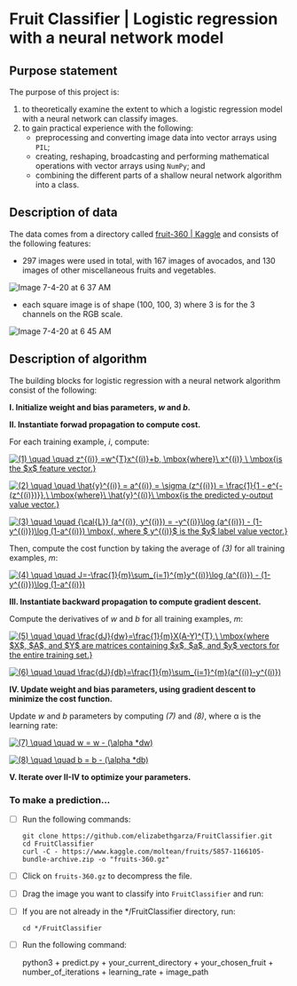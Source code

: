 # Fruit Classifier | Logistic regression with a neural network model

## Purpose statement

The purpose of this project is: 
1. to theoretically examine the extent to which a logistic regression model with a neural network can classify images. 
2. to gain practical experience with the following: 
   - preprocessing and converting image data into vector arrays using `PIL`; 
   - creating, reshaping, broadcasting and performing mathematical operations with vector arrays using `NumPy`; and
   - combining the different parts of a shallow neural network algorithm into a class.

## Description of data

The data comes from a directory called [fruit-360 | Kaggle](https://www.kaggle.com/moltean/fruits) and consists of the following features: 
- 297 images were used in total, with 167 images of avocados, and 130 images of other miscellaneous fruits and vegetables. 

![Image 7-4-20 at 6 37 AM](https://user-images.githubusercontent.com/43279348/86510783-e4e7fa00-bdc0-11ea-92d2-ae778780c22f.jpg)

- each square image is of shape (100, 100, 3) where 3 is for the 3 channels on the RGB scale.  

![Image 7-4-20 at 6 45 AM](https://user-images.githubusercontent.com/43279348/86510908-25944300-bdc2-11ea-90cb-70bc1108c024.jpg)

## Description of algorithm  

The building blocks for logistic regression with a neural network algorithm consist of the following:

**I.  Initialize weight and bias parameters, *w* and *b*.**

**II.  Instantiate forwad propagation to compute cost.** 

   For each training example, *i*, compute: 

<a href="https://www.codecogs.com/eqnedit.php?latex=(1)&space;\quad&space;\quad&space;z^{(i)}&space;=w^{T}x^{(i)}&plus;b,&space;\mbox{where}\&space;x^{(i)}&space;\&space;\mbox{is&space;the&space;$x$&space;feature&space;vector.}" target="_blank"><img src="https://latex.codecogs.com/gif.latex?(1)&space;\quad&space;\quad&space;z^{(i)}&space;=w^{T}x^{(i)}&plus;b,&space;\mbox{where}\&space;x^{(i)}&space;\&space;\mbox{is&space;the&space;$x$&space;feature&space;vector.}" title="(1) \quad \quad z^{(i)} =w^{T}x^{(i)}+b, \mbox{where}\ x^{(i)} \ \mbox{is the $x$ feature vector.}" /></a>

<a href="https://www.codecogs.com/eqnedit.php?latex=(2)&space;\quad&space;\quad&space;\hat{y}^{(i)}&space;=&space;a^{(i)}&space;=&space;\sigma&space;(z^{(i)})&space;=&space;\frac{1}{1&space;-&space;e^{-(z^{(i)})}},\&space;\mbox{where}\&space;\hat{y}^{(i)}\&space;\mbox{is&space;the&space;predicted&space;y-output&space;value&space;vector.}" target="_blank"><img src="https://latex.codecogs.com/gif.latex?(2)&space;\quad&space;\quad&space;\hat{y}^{(i)}&space;=&space;a^{(i)}&space;=&space;\sigma&space;(z^{(i)})&space;=&space;\frac{1}{1&space;-&space;e^{-(z^{(i)})}},\&space;\mbox{where}\&space;\hat{y}^{(i)}\&space;\mbox{is&space;the&space;predicted&space;y-output&space;value&space;vector.}" title="(2) \quad \quad \hat{y}^{(i)} = a^{(i)} = \sigma (z^{(i)}) = \frac{1}{1 - e^{-(z^{(i)})}},\ \mbox{where}\ \hat{y}^{(i)}\ \mbox{is the predicted y-output value vector.}" /></a>

<a href="https://www.codecogs.com/eqnedit.php?latex=(3)&space;\quad&space;\quad&space;{\cal{L}}&space;(a^{(i)},&space;y^{(i)})&space;=&space;-y^{(i)}\log&space;(a^{(i)})&space;-&space;(1-y^{(i)})\log&space;(1-a^{(i)})&space;\mbox{,&space;where&space;$&space;y^{(i)}$&space;is&space;the&space;$y$&space;label&space;value&space;vector.}" target="_blank"><img src="https://latex.codecogs.com/gif.latex?(3)&space;\quad&space;\quad&space;{\cal{L}}&space;(a^{(i)},&space;y^{(i)})&space;=&space;-y^{(i)}\log&space;(a^{(i)})&space;-&space;(1-y^{(i)})\log&space;(1-a^{(i)})&space;\mbox{,&space;where&space;$&space;y^{(i)}$&space;is&space;the&space;$y$&space;label&space;value&space;vector.}" title="(3) \quad \quad {\cal{L}} (a^{(i)}, y^{(i)}) = -y^{(i)}\log (a^{(i)}) - (1-y^{(i)})\log (1-a^{(i)}) \mbox{, where $ y^{(i)}$ is the $y$ label value vector.}" /></a>

Then, compute the cost function by taking the average of *(3)* for all training examples, *m*: 

<a href="https://www.codecogs.com/eqnedit.php?latex=(4)&space;\quad&space;\quad&space;J=-\frac{1}{m}\sum_{i=1}^{m}y^{(i)}\log&space;(a^{(i)})&space;-&space;(1-y^{(i)})\log&space;(1-a^{(i)})" target="_blank"><img src="https://latex.codecogs.com/gif.latex?(4)&space;\quad&space;\quad&space;J=-\frac{1}{m}\sum_{i=1}^{m}y^{(i)}\log&space;(a^{(i)})&space;-&space;(1-y^{(i)})\log&space;(1-a^{(i)})" title="(4) \quad \quad J=-\frac{1}{m}\sum_{i=1}^{m}y^{(i)}\log (a^{(i)}) - (1-y^{(i)})\log (1-a^{(i)})" /></a>

**III.  Instantiate backward propagation to compute gradient descent.** 

Compute the derivatives of *w* and *b* for all training examples, *m*:

<a href="https://www.codecogs.com/eqnedit.php?latex=(5)&space;\quad&space;\quad&space;\frac{dJ}{dw}=\frac{1}{m}X(A-Y)^{T},\&space;\mbox{where&space;$X$,&space;$A$,&space;and&space;$Y$&space;are&space;matrices&space;containing&space;$x$,&space;$a$,&space;and&space;$y$&space;vectors&space;for&space;the&space;entire&space;training&space;set.}" target="_blank"><img src="https://latex.codecogs.com/gif.latex?(5)&space;\quad&space;\quad&space;\frac{dJ}{dw}=\frac{1}{m}X(A-Y)^{T},\&space;\mbox{where&space;$X$,&space;$A$,&space;and&space;$Y$&space;are&space;matrices&space;containing&space;$x$,&space;$a$,&space;and&space;$y$&space;vectors&space;for&space;the&space;entire&space;training&space;set.}" title="(5) \quad \quad \frac{dJ}{dw}=\frac{1}{m}X(A-Y)^{T},\ \mbox{where $X$, $A$, and $Y$ are matrices containing $x$, $a$, and $y$ vectors for the entire training set.}" /></a>

<a href="https://www.codecogs.com/eqnedit.php?latex=(6)&space;\quad&space;\quad&space;\frac{dJ}{db}=\frac{1}{m}\sum_{i=1}^{m}(a^{(i)}-y^{(i)})" target="_blank"><img src="https://latex.codecogs.com/gif.latex?(6)&space;\quad&space;\quad&space;\frac{dJ}{db}=\frac{1}{m}\sum_{i=1}^{m}(a^{(i)}-y^{(i)})" title="(6) \quad \quad \frac{dJ}{db}=\frac{1}{m}\sum_{i=1}^{m}(a^{(i)}-y^{(i)})" /></a>

**IV.  Update weight and bias parameters, using gradient descent to minimize the cost function.** 

Update *w* and *b* parameters by computing *(7)* and *(8)*, where α is the learning rate:

<a href="https://www.codecogs.com/eqnedit.php?latex=(7)&space;\quad&space;\quad&space;w&space;=&space;w&space;-&space;(\alpha&space;*dw)" target="_blank"><img src="https://latex.codecogs.com/gif.latex?(7)&space;\quad&space;\quad&space;w&space;=&space;w&space;-&space;(\alpha&space;*dw)" title="(7) \quad \quad w = w - (\alpha *dw)" /></a>

<a href="https://www.codecogs.com/eqnedit.php?latex=(8)&space;\quad&space;\quad&space;b&space;=&space;b&space;-&space;(\alpha&space;*db)" target="_blank"><img src="https://latex.codecogs.com/gif.latex?(8)&space;\quad&space;\quad&space;b&space;=&space;b&space;-&space;(\alpha&space;*db)" title="(8) \quad \quad b = b - (\alpha *db)" /></a>

**V.  Iterate over II-IV to optimize your parameters.**

### To make a prediction...

- [ ] Run the following commands:

      git clone https://github.com/elizabethgarza/FruitClassifier.git
      cd FruitClassifier
      curl -C - https://www.kaggle.com/moltean/fruits/5857-1166105-bundle-archive.zip -o "fruits-360.gz"
    
- [ ] Click on `fruits-360.gz` to decompress the file. 

- [ ] Drag the image you want to classify into `FruitClassifier` and run: 

- [ ] If you are not already in the \*/FruitClassifier directory, run: 

      cd */FruitClassifier
      
- [ ] Run the following command:

    python3 + predict.py + your_current_directory + your_chosen_fruit + number_of_iterations + learning_rate + image_path

  
    
    
    
   






